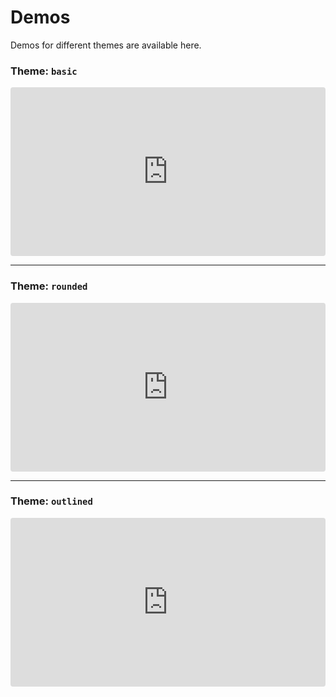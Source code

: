 # Demos

Demos for  different themes are available here.

### Theme: `basic`

<iframe src="https://codesandbox.io/embed/vue-tailwind-pagination-basic-theme-3dt9c?file=/src/App.vue" style="width:100%; height:270px; border:0; border-radius: 4px; overflow:hidden;" sandbox="allow-modals allow-forms allow-popups allow-scripts allow-same-origin"></iframe>

---

### Theme: `rounded`

<iframe src="https://codesandbox.io/embed/vue-tailwind-pagination-rounded-theme-w0pb1?file=/src/App.vue" style="width:100%; height:270px; border:0; border-radius: 4px; overflow:hidden;" sandbox="allow-modals allow-forms allow-popups allow-scripts allow-same-origin"></iframe>

---

### Theme: `outlined`

<iframe src="https://codesandbox.io/embed/vue-tailwind-pagination-outlined-theme-tj2xi?file=/src/App.vue" style="width:100%; height:270px; border:0; border-radius: 4px; overflow:hidden;" sandbox="allow-modals allow-forms allow-popups allow-scripts allow-same-origin"></iframe>
